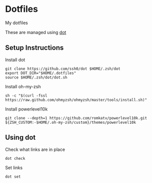 # Dotfiles

My dotfiles

These are managed using [dot](https://github.com/ssh0/dot)

## Setup Instructions

Install dot
```
git clone https://github.com/ssh0/dot $HOME/.zsh/dot
export DOT_DIR="$HOME/.dotfiles"
source $HOME/.zsh/dot/dot.sh
```

Install oh-my-zsh
```
sh -c "$(curl -fssl https://raw.github.com/ohmyzsh/ohmyzsh/master/tools/install.sh)"
```

Install powerlevel10k

```
git clone --depth=1 https://github.com/romkatv/powerlevel10k.git ${ZSH_CUSTOM:-$HOME/.oh-my-zsh/custom}/themes/powerlevel10k
```

## Using dot

Check what links are in place

`dot check`

Set links

`dot set`